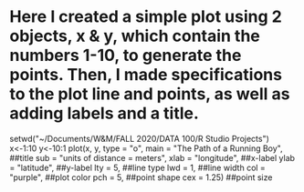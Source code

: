 Here I created a simple plot using 2 objects, x & y, which contain the numbers 1-10, to generate the points. Then, I made specifications to the plot line and points, as well as adding labels and a title.
=============================================================================================


setwd("~/Documents/W&M/FALL 2020/DATA 100/R Studio Projects")
x<-1:10
y<-10:1
plot(x, y, type = "o", 
main = "The Path of a Running Boy", ##title
sub = "units of distance = meters", 
xlab = "longitude", ##x-label
ylab = "latitude", ##y-label
lty = 5, ##line type
lwd = 1, ##line width
col = "purple", ##plot color
pch = 5, ##point shape
cex = 1.25) ##point size
